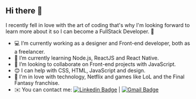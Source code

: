 ## Hi there 👋
I recently fell in love with the art of coding that's why I'm looking forward to learn more about it so I can become a FullStack Developer. 💜

- 💻 I’m currently working as a designer and Front-end developer, both as a freelancer.
- 📱 I’m currently learning  Node.js, ReactJS and React Native.
- 💜 I’m looking to collaborate on Front-end projects with JavaScript.
- 😊 I can help with CSS, HTML, JavaScript and design.
- 💬 I'm in love with technology, Netflix and games like LoL and the Final Fantasy franchise.
- ✉️ You can contact me: [![Linkedin Badge](https://img.shields.io/badge/-DanteFerrari-blue?style=flat-square&logo=Linkedin&logoColor=white&link=https://www.linkedin.com/in/ferrarid/)](https://www.linkedin.com/in/ferrarid/) | [![Gmail Badge](https://img.shields.io/badge/-dante.fp@outlook.com-0078D4?style=flat-square&logo=Outlook&logoColor=white&link=mailto:dante.fp@outlook.com)](mailto:dante.fp@outlook.com)


